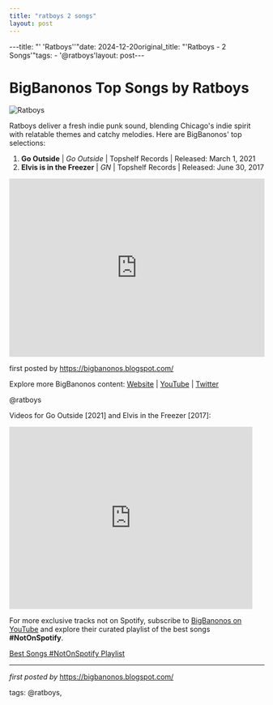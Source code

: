 ```yaml
---
title: "ratboys 2 songs"
layout: post
---
```

---title: "' 'Ratboys''"date: 2024-12-20original_title: "'Ratboys - 2 Songs'"tags:  - '@ratboys'layout: post---<h1>BigBanonos Top Songs by Ratboys</h1><img alt="Ratboys" src="https://seated.imgix.net/3edf4aa3-8cc0-47e2-8f22-8b5f8f7f5dd8/8ab293ac-d9e2-45ff-ac4d-71ad8298d7fc.jpg" /> <p>Ratboys deliver a fresh indie punk sound, blending Chicago's indie spirit with relatable themes and catchy melodies. Here are BigBanonos' top selections:</p> <ol> <li><strong>Go Outside</strong> | <em>Go Outside</em> | Topshelf Records | Released: March 1, 2021</li> <li><strong>Elvis is in the Freezer</strong> | <em>GN</em> | Topshelf Records | Released: June 30, 2017</li></ol> <div> <iframe allow="autoplay; clipboard-write; encrypted-media; fullscreen; picture-in-picture" frameborder="0" height="352" loading="lazy" src="https://open.spotify.com/embed/playlist/1b4xXzP8TCTzuBvjvC70cj?utm_source=generator" width="100%"></iframe></div> <p>first posted by <a href="https://bigbanonos.blogspot.com/">https://bigbanonos.blogspot.com/</a></p> <div> <p>Explore more BigBanonos content: <a href="https://bigbanonos.blogspot.com/">Website</a> | <a href="https://www.youtube.com/@BigBanonos">YouTube</a> | <a href="https://x.com/bigbanonos">Twitter</a></p></div> <!--Tags--><p>@ratboys</p> <!--Video Section--><div> <p>Videos for Go Outside [2021] and Elvis in the Freezer [2017]:</p> <iframe frameborder="0" height="360" src="https://youtube.com/embed/O9124c6OHzI?list=PLtuNtuTatqI0E5TQJhqEUHBcyS4eEE5KZ" width="480"></iframe></div><!--Subscribe and Playlist Links--><div>    <p>For more exclusive tracks not on Spotify, subscribe to <a href="https://www.youtube.com/@BigBanonos" target="_blank">BigBanonos on YouTube</a> and explore their curated playlist of the best songs <strong>#NotOnSpotify</strong>.</p>    <p><a href="https://www.youtube.com/playlist?list=PLtuNtuTatqI0kFahUCbtbfenC_ET5O_tr" target="_blank">Best Songs #NotOnSpotify Playlist<br /></a></p></div><hr /><p><em>first posted by</em> <a href="https://bigbanonos.blogspot.com/" rel="noopener" target="_new">https://bigbanonos.blogspot.com/</a></p><p>tags: @ratboys,</p>